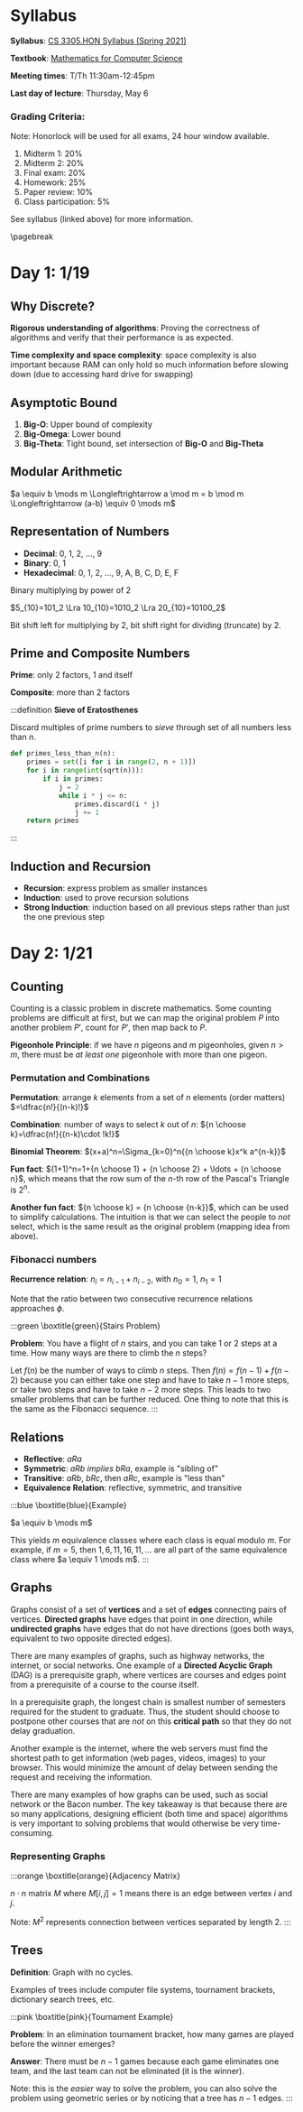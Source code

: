 # Syllabus

**Syllabus**: [CS 3305.HON Syllabus (Spring 2021)](./syllabus_3305.pdf)

**Textbook**: [Mathematics for Computer Science](./tb_3305.pdf)

**Meeting times**: T/Th 11:30am-12:45pm

**Last day of lecture**: Thursday, May 6

### Grading Criteria:

Note: Honorlock will be used for all exams, 24 hour window available.

1. Midterm 1: 20%
2. Midterm 2: 20%
3. Final exam: 20%
4. Homework: 25%
5. Paper review: 10%
6. Class participation: 5%

See syllabus (linked above) for more information.

\pagebreak

# Day 1: 1/19

## Why Discrete?

**Rigorous understanding of algorithms**: Proving the correctness of algorithms and verify that their performance is as expected.

**Time complexity and space complexity**: space complexity is also important because RAM can only hold so much information before slowing down (due to accessing hard drive for swapping)

## Asymptotic Bound

1. **Big-O**: Upper bound of complexity
2. **Big-Omega**: Lower bound
3. **Big-Theta**: Tight bound, set intersection of **Big-O** and **Big-Theta**

## Modular Arithmetic

$a \equiv b \mods m \Longleftrightarrow a \mod m = b \mod m \Longleftrightarrow (a-b) \equiv 0 \mods m$

## Representation of Numbers

- **Decimal**: 0, 1, 2, ..., 9
- **Binary**: 0, 1
- **Hexadecimal**: 0, 1, 2, ..., 9, A, B, C, D, E, F

Binary multiplying by power of 2

$5_{10}=101_2 \Lra 10_{10}=1010_2 \Lra 20_{10}=10100_2$

Bit shift left for multiplying by 2, bit shift right for dividing (truncate) by 2.

## Prime and Composite Numbers

**Prime**: only 2 factors, 1 and itself

**Composite**: more than 2 factors

:::definition
**Sieve of Eratosthenes**

Discard multiples of prime numbers to *sieve* through set of all numbers less than $n$.

```python
def primes_less_than_n(n):
    primes = set([i for i in range(2, n + 1)])
    for i in range(int(sqrt(n))):
        if i in primes:
            j = 2
            while i * j <= n:
                primes.discard(i * j)
                j += 1
    return primes
```
:::

## Induction and Recursion

- **Recursion**: express problem as smaller instances
- **Induction**: used to prove recursion solutions
- **Strong Induction**: induction based on all previous steps rather than just the one previous step

# Day 2: 1/21

## Counting

Counting is a classic problem in discrete mathematics. Some counting problems are difficult at first, but we can map the original problem $P$ into another problem $P'$, count for $P'$, then map back to $P$.

**Pigeonhole Principle**: if we have $n$ pigeons and $m$ pigeonholes, given $n > m$, there must be *at least one* pigeonhole with more than one pigeon.

### Permutation and Combinations

**Permutation**: arrange $k$ elements from a set of $n$ elements (order matters) $=\dfrac{n!}{(n-k)!}$

**Combination**: number of ways to select $k$ out of $n$: ${n \choose k}=\dfrac{n!}{(n-k)\cdot !k!}$

**Binomial Theorem**: $(x+a)^n=\Sigma_{k=0}^n{{n \choose k}x^k a^{n-k}}$

**Fun fact**: $(1+1)^n=1+{n \choose 1} + {n \choose 2} + \ldots + {n \choose n}$, which means that the row sum of the $n$-th row of the Pascal's Triangle is $2^n$.

**Another fun fact**: ${n \choose k} = {n \choose {n-k}}$, which can be used to simplify calculations. The intuition is that we can select the people to *not* select, which is the same result as the original problem (mapping idea from above).

### Fibonacci numbers

**Recurrence relation**: $n_i = n_{i-1} + n_{i-2}$, with $n_0=1,\ n_1=1$

Note that the ratio between two consecutive recurrence relations approaches $\phi$.

:::green
\boxtitle{green}{Stairs Problem}

**Problem**: You have a flight of $n$ stairs, and you can take 1 or 2 steps at a time. How many ways are there to climb the $n$ steps?

Let $f(n)$ be the number of ways to climb $n$ steps. Then $f(n)=f(n-1) + f(n-2)$ because you can either take one step and have to take $n-1$ more steps, or take two steps and have to take $n-2$ more steps. This leads to two smaller problems that can be further reduced. One thing to note that this is the same as the Fibonacci sequence.
:::

## Relations

- **Reflective**: $aRa$
- **Symmetric**: $aRb$ *implies* $bRa$, example is "sibling of"
- **Transitive**: $aRb$, $bRc$, then $aRc$, example is "less than"
- **Equivalence Relation**: reflective, symmetric, and transitive

:::blue
\boxtitle{blue}{Example}

$a \equiv b \mods m$

This yields $m$ equivalence classes where each class is equal modulo $m$. For example, if $m=5$, then $1, 6, 11, 16, 11, \ldots$ are all part of the same equivalence class where $a \equiv 1 \mods m$.
:::

## Graphs

Graphs consist of a set of **vertices** and a set of **edges** connecting pairs of vertices. **Directed graphs** have edges that point in one direction, while **undirected graphs** have edges that do not have directions (goes both ways, equivalent to two opposite directed edges). 

There are many examples of graphs, such as highway networks, the internet, or social networks. One example of a **Directed Acyclic Graph** (DAG) is a prerequisite graph, where vertices are courses and edges point from a prerequisite of a course to the course itself. 

In a prerequisite graph, the longest chain is smallest number of semesters required for the student to graduate. Thus, the student should choose to postpone other courses that are *not* on this **critical path** so that they do not delay graduation.

Another example is the internet, where the web servers must find the shortest path to get information (web pages, videos, images) to your browser. This would minimize the amount of delay between sending the request and receiving the information.

There are many examples of how graphs can be used, such as social network or the Bacon number. The key takeaway is that because there are so many applications, designing efficient (both time and space) algorithms is very important to solving problems that would otherwise be very time-consuming. 

### Representing Graphs

:::orange
\boxtitle{orange}{Adjacency Matrix}

$n \cdot n$ matrix $M$ where $M[i, j]=1$ means there is an edge between vertex $i$ and $j$.

Note: $M^2$ represents connection between vertices separated by length 2.
:::

## Trees

**Definition**: Graph with no cycles.

Examples of trees include computer file systems, tournament brackets, dictionary search trees, etc. 

:::pink
\boxtitle{pink}{Tournament Example}

**Problem**: In an elimination tournament bracket, how many games are played before the winner emerges? 

**Answer**: There must be $n-1$ games because each game eliminates one team, and the last team can not be eliminated (it is the winner). 

Note: this is the *easier* way to solve the problem, you can also solve the problem using geometric series or by noticing that a tree has $n-1$ edges.
:::
